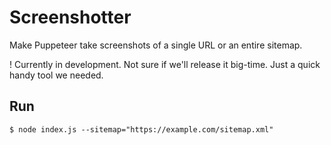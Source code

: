 # Screenshotter

Make Puppeteer take screenshots of a single URL or an entire sitemap.

! Currently in development. Not sure if we'll release it big-time. Just a quick handy tool we needed.

## Run

`$ node index.js --sitemap="https://example.com/sitemap.xml"`
